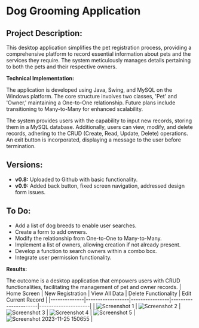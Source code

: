 # Dog Grooming Application

## Project Description:

This desktop application simplifies the pet registration process, providing a comprehensive platform to record essential information about pets and the services they require. The system meticulously manages details pertaining to both the pets and their respective owners. 

**Technical Implementation:**

The application is developed using Java, Swing, and MySQL on the Windows platform. The core structure involves two classes, 'Pet' and 'Owner,' maintaining a One-to-One relationship. Future plans include transitioning to Many-to-Many for enhanced scalability.

The system provides users with the capability to input new records, storing them in a MySQL database. Additionally, users can view, modify, and delete records, adhering to the CRUD (Create, Read, Update, Delete) operations. An exit button is incorporated, displaying a message to the user before termination.

## Versions:

- **v0.8:** Uploaded to Github with basic functionality.
- **v0.9:** Added back button, fixed screen navigation, addressed design form issues.

## To Do:

- Add a list of dog breeds to enable user searches.
- Create a form to add owners.
- Modify the relationship from One-to-One to Many-to-Many.
- Implement a list of owners, allowing creation if not already present.
- Develop a function to search owners within a combo box.
- Integrate user permission functionality.

**Results:**

The outcome is a desktop application that empowers users with CRUD functionalities, facilitating the management of pet and owner records.
| Home Screen  | New Registration | View All Data  | Delete Functionality | Edit Current Record |
|--------------|------------------|----------------|----------------------|---------------------|
| ![Screenshot 1](https://github.com/FranBlake89/dogGrooming/assets/73005797/edd792b2-1257-4baf-a34b-80edbed54f30) | ![Screenshot 2](https://github.com/FranBlake89/dogGrooming/assets/73005797/bb006fb5-9974-41e8-bb64-e84b2a7f4d6a) | ![Screenshot 3](https://github.com/FranBlake89/dogGrooming/assets/73005797/e095bf6c-83d5-418e-a696-1a95ba68c6d0) | ![Screenshot 4](https://github.com/FranBlake89/dogGrooming/assets/73005797/abb87f58-02fb-4c77-828c-5e989d6aad80) | ![Screenshot 5](https://github.com/FranBlake89/dogGrooming/assets/73005797/117928ae-da61-4eaa-be9f-2105d8977136) | ![Screenshot 2023-11-25 150655](https://github.com/FranBlake89/dogGrooming/assets/73005797/8feb2942-2629-466c-a1c4-485ff20a7f78) |
